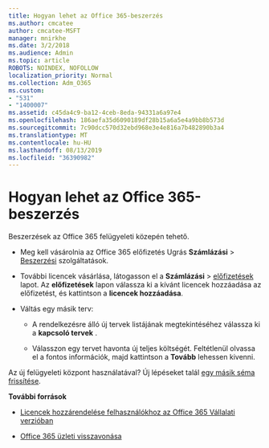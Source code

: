 ```yaml
---
title: Hogyan lehet az Office 365-beszerzés
ms.author: cmcatee
author: cmcatee-MSFT
manager: mnirkhe
ms.date: 3/2/2018
ms.audience: Admin
ms.topic: article
ROBOTS: NOINDEX, NOFOLLOW
localization_priority: Normal
ms.collection: Adm_O365
ms.custom:
- "531"
- "1400007"
ms.assetid: c45da4c9-ba12-4ceb-8eda-94331a6a97e4
ms.openlocfilehash: 186aefa35d6090189df28b15a6a5e4a9bb8b573d
ms.sourcegitcommit: 7c90dcc570d32ebd968e3e4e816a7b482890b3a4
ms.translationtype: MT
ms.contentlocale: hu-HU
ms.lasthandoff: 08/13/2019
ms.locfileid: "36390982"
---
```

# <a name="how-to-make-an-office-365-purchase"></a>Hogyan lehet az Office 365-beszerzés

Beszerzések az Office 365 felügyeleti közepén tehető.
  
- Meg kell vásárolnia az Office 365 előfizetés Ugrás **Számlázási** \> [Beszerzési](https://go.microsoft.com/fwlink/p/?linkid=868433) szolgáltatások.

- További licencek vásárlása, látogasson el a **Számlázási** \> [előfizetések](https://go.microsoft.com/fwlink/p/?linkid=842054) lapot. Az **előfizetések** lapon válassza ki a kívánt licencek hozzáadása az előfizetést, és kattintson a **licencek hozzáadása**.

- Váltás egy másik terv:

  - A rendelkezésre álló új tervek listájának megtekintéséhez válassza ki a **kapcsoló tervek** .

  - Válasszon egy tervet havonta új teljes költségét. Feltétlenül olvassa el a fontos információk, majd kattintson a **Tovább** lehessen kivenni.

Az új felügyeleti központ használatával? Új lépéseket talál [egy másik séma frissítése](https://docs.microsoft.com/en-us/office365/admin/subscriptions-and-billing/upgrade-to-different-plan).
  
 **További források**
  
- [Licencek hozzárendelése felhasználókhoz az Office 365 Vállalati verzióban](https://docs.microsoft.com/en-us/office365/admin/subscriptions-and-billing/assign-licenses-to-users)

- [Office 365 üzleti visszavonása](https://docs.microsoft.com/en-us/office365/admin/subscriptions-and-billing/cancel-your-subscription)